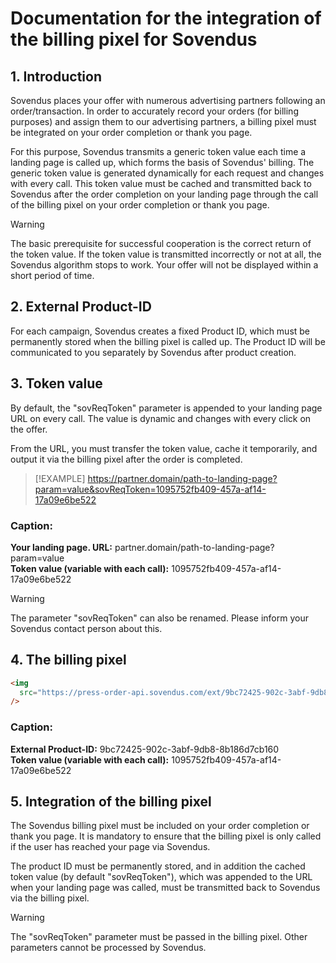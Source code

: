 # Documentation for the integration of the billing pixel for Sovendus

## 1. Introduction

Sovendus places your offer with numerous advertising partners following an order/transaction. In order to
accurately record your orders (for billing purposes) and assign them to our advertising partners, a billing pixel must
be integrated on your order completion or thank you page.

For this purpose, Sovendus transmits a generic token value each time a landing page is called up, which forms the
basis of Sovendus' billing. The generic token value is generated dynamically for each request and changes with every
call. This token value must be cached and transmitted back to Sovendus after the order completion on your landing
page through the call of the billing pixel on your order completion or thank you page.

> [!WARNING]
> The basic prerequisite for successful cooperation is the correct return of the token value.
> If the token value is transmitted incorrectly or not at all, the Sovendus algorithm stops to work. Your offer will not be displayed within a short period of time.

## 2. External Product-ID

For each campaign, Sovendus creates a fixed Product ID, which must be permanently stored when the billing pixel is
called up. The Product ID will be communicated to you separately by Sovendus after product creation.

## 3. Token value

By default, the "sovReqToken" parameter is appended to your landing page URL on every call. The value is dynamic
and changes with every click on the offer.

From the URL, you must transfer the token value, cache it temporarily, and output it via the billing pixel after the
order is completed.

> [!EXAMPLE]
> https://partner.domain/path-to-landing-page?param=value&sovReqToken=1095752fb409-457a-af14-17a09e6be522

### Caption:

**Your landing page. URL:** partner.domain/path-to-landing-page?param=value \
**Token value (variable with each call):** 1095752fb409-457a-af14-17a09e6be522

> [!WARNING]
> The parameter "sovReqToken" can also be renamed.
> Please inform your Sovendus contact person about this.

## 4. The billing pixel

```html
<img
  src="https://press-order-api.sovendus.com/ext/9bc72425-902c-3abf-9db8-8b186d7cb160/image?sovReqToken=1095752fb409-457a-af14-17a09e6be522"
/>
```

### Caption:

**External Product-ID:** 9bc72425-902c-3abf-9db8-8b186d7cb160 \
**Token value (variable with each call):** 1095752fb409-457a-af14-17a09e6be522

## 5. Integration of the billing pixel

The Sovendus billing pixel must be included on your order completion or thank you page. It is mandatory to ensure that the billing pixel is only called if the user has reached your page via Sovendus.

The product ID must be permanently stored, and in addition the cached token value (by default "sovReqToken"), which was appended to the URL when your landing page was called, must be transmitted back to Sovendus via the billing pixel.

> [!WARNING]
> The "sovReqToken" parameter must be passed in the billing pixel.
> Other parameters cannot be processed by Sovendus.
